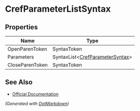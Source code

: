 # CrefParameterListSyntax

## Properties

| Name            | Type                                                       |
| --------------- | ---------------------------------------------------------- |
| OpenParenToken  | SyntaxToken                                                |
| Parameters      | SyntaxList\<[CrefParameterSyntax](CrefParameterSyntax.md)> |
| CloseParenToken | SyntaxToken                                                |

## See Also

* [Official Documentation](https://docs.microsoft.com/en-us/dotnet/api/microsoft.codeanalysis.csharp.syntax.crefparameterlistsyntax)


*\(Generated with [DotMarkdown](http://github.com/JosefPihrt/DotMarkdown)\)*
